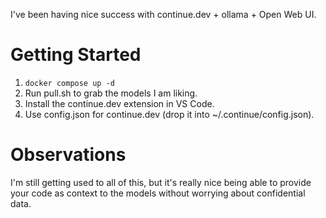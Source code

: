 I've been having nice success with continue.dev + ollama + Open Web UI.

# Getting Started

1. `docker compose up -d`
1. Run pull.sh to grab the models I am liking.
1. Install the continue.dev extension in VS Code.
1. Use config.json for continue.dev (drop it into
   ~/.continue/config.json).

# Observations

I'm still getting used to all of this, but it's really nice being able
to provide your code as context to the models without worrying about
confidential data.
